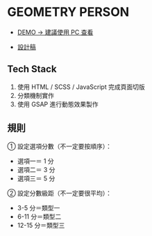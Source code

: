 # GEOMETRY PERSON

- [DEMO -> 建議使用 PC 查看](https://rue1216.github.io/GeometryPerson/)

- [設計稿](https://hexschool.github.io/THE_F2E_Design/week8-parallax%20scrolling/)

## Tech Stack

1. 使用 HTML / SCSS / JavaScript 完成頁面切版
2. 分類機制實作
3. 使用 GSAP 進行動態效果製作

## 規則

① 設定選項分數（不一定要按順序）：

- 選項一＝ 1 分
- 選項二＝ 3 分
- 選項三＝ 5 分

② 設定分數級距（不一定要很平均）：

- 3-5 分＝類型一
- 6-11 分＝類型二
- 12-15 分＝類型三
